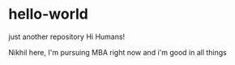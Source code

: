 # hello-world
just another repository
Hi Humans!

Nikhil here, I'm pursuing MBA right now and i'm good in all things
